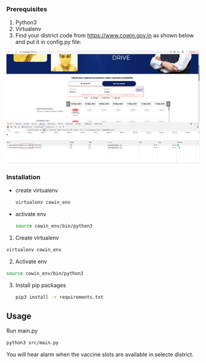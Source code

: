 <!-- GETTING STARTED -->

### Prerequisites
1. Python3
2. Virtualenv
3. Find your district code from https://www.cowin.gov.in as shown below and put it in config.py file:
<img src="image/cowin_ss.png" alt="Cowin_ss">

### Installation
* create virtualenv
  ```sh
  virtualenv cowin_env
  ```
* activate env
  ```sh
  source cowin_env/bin/python3
  ```

1. Create virtualenv
  ```sh
  virtualenv cowin_env
  ```
2. Activate env
  ```sh
  source cowin_env/bin/python3
  ```
3. Install pip packages
   ```sh
   pip3 install -r requirements.txt
   ```




<!-- USAGE EXAMPLES -->
## Usage

Run main.py
   ```sh
   python3 src/main.py
   ```
You will hear alarm when the vaccine slots are available in selecte district.
